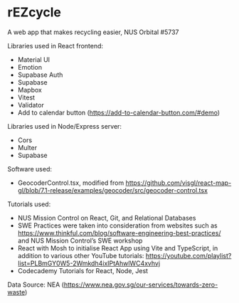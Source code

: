 # rEZcycle
A web app that makes recycling easier, NUS Orbital #5737

Libraries used in React frontend:
- Material UI
- Emotion 
- Supabase Auth
- Supabase 
- Mapbox
- Vitest
- Validator
- Add to calendar button (https://add-to-calendar-button.com/#demo)

Libraries used in Node/Express server:
- Cors
- Multer
- Supabase

Software used:
- GeocoderControl.tsx, modified from https://github.com/visgl/react-map-gl/blob/7.1-release/examples/geocoder/src/geocoder-control.tsx

Tutorials used:
- NUS Mission Control on React, Git, and Relational Databases
- SWE Practices were taken into consideration from websites such as https://www.thinkful.com/blog/software-engineering-best-practices/ and NUS Mission Control’s SWE workshop
- React with Mosh to initialise React App using Vite and TypeScript, in addition to various other YouTube tutorials: https://youtube.com/playlist?list=PLBmGY0W5-2Wmkdh4ixIPtAhwlWC4xvhvj 
- Codecademy Tutorials for React, Node, Jest

Data Source: NEA (https://www.nea.gov.sg/our-services/towards-zero-waste) 
